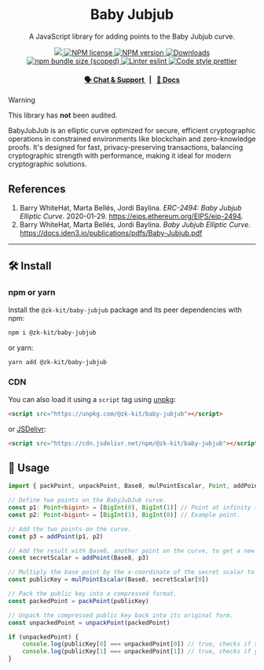 <p align="center">
    <h1 align="center">
        Baby Jubjub
    </h1>
    <p align="center">A JavaScript library for adding points to the Baby Jubjub curve.</p>
</p>

<p align="center">
    <a href="https://github.com/privacy-scaling-explorations/zk-kit">
        <img src="https://img.shields.io/badge/project-zk--kit-blue.svg?style=flat-square">
    </a>
    <a href="https://github.com/privacy-scaling-explorations/zk-kit/tree/main/packages/baby-jubjub/LICENSE">
        <img alt="NPM license" src="https://img.shields.io/npm/l/%40zk-kit%2Fbaby-jubjub?style=flat-square">
    </a>
    <a href="https://www.npmjs.com/package/@zk-kit/baby-jubjub">
        <img alt="NPM version" src="https://img.shields.io/npm/v/@zk-kit/baby-jubjub?style=flat-square" />
    </a>
    <a href="https://npmjs.org/package/@zk-kit/baby-jubjub">
        <img alt="Downloads" src="https://img.shields.io/npm/dm/@zk-kit/baby-jubjub.svg?style=flat-square" />
    </a>
    <a href="https://bundlephobia.com/package/@zk-kit/baby-jubjub">
        <img alt="npm bundle size (scoped)" src="https://img.shields.io/bundlephobia/minzip/@zk-kit/baby-jubjub" />
    </a>
    <a href="https://eslint.org/">
        <img alt="Linter eslint" src="https://img.shields.io/badge/linter-eslint-8080f2?style=flat-square&logo=eslint" />
    </a>
    <a href="https://prettier.io/">
        <img alt="Code style prettier" src="https://img.shields.io/badge/code%20style-prettier-f8bc45?style=flat-square&logo=prettier" />
    </a>
</p>

<div align="center">
    <h4>
        <a href="https://appliedzkp.org/discord">
            🗣️ Chat &amp; Support
        </a>
        <span>&nbsp;&nbsp;|&nbsp;&nbsp;</span>
        <a href="https://zkkit.pse.dev/modules/_zk_kit_baby_jubjub.html">
            📘 Docs
        </a>
    </h4>
</div>

> [!WARNING]  
> This library has **not** been audited.

BabyJubJub is an elliptic curve optimized for secure, efficient cryptographic operations in constrained environments like blockchain and zero-knowledge proofs. It's designed for fast, privacy-preserving transactions, balancing cryptographic strength with performance, making it ideal for modern cryptographic solutions.

## References

1. Barry WhiteHat, Marta Bellés, Jordi Baylina. _ERC-2494: Baby Jubjub Elliptic Curve_. 2020-01-29. https://eips.ethereum.org/EIPS/eip-2494.
2. Barry WhiteHat, Marta Bellés, Jordi Baylina. _Baby Jubjub Elliptic Curve_. https://docs.iden3.io/publications/pdfs/Baby-Jubjub.pdf

---

## 🛠 Install

### npm or yarn

Install the `@zk-kit/baby-jubjub` package and its peer dependencies with npm:

```bash
npm i @zk-kit/baby-jubjub
```

or yarn:

```bash
yarn add @zk-kit/baby-jubjub
```

### CDN

You can also load it using a `script` tag using [unpkg](https://unpkg.com/):

```html
<script src="https://unpkg.com/@zk-kit/baby-jubjub"></script>
```

or [JSDelivr](https://www.jsdelivr.com/):

```html
<script src="https://cdn.jsdelivr.net/npm/@zk-kit/baby-jubjub"></script>
```

## 📜 Usage

```typescript
import { packPoint, unpackPoint, Base8, mulPointEscalar, Point, addPoint } from "@zk-kit/baby-jubjub"

// Define two points on the BabyJubJub curve.
const p1: Point<bigint> = [BigInt(0), BigInt(1)] // Point at infinity (neutral element).
const p2: Point<bigint> = [BigInt(1), BigInt(0)] // Example point.

// Add the two points on the curve.
const p3 = addPoint(p1, p2)

// Add the result with Base8, another point on the curve, to get a new point.
const secretScalar = addPoint(Base8, p3)

// Multiply the base point by the x-coordinate of the secret scalar to get the public key.
const publicKey = mulPointEscalar(Base8, secretScalar[0])

// Pack the public key into a compressed format.
const packedPoint = packPoint(publicKey)

// Unpack the compressed public key back into its original form.
const unpackedPoint = unpackPoint(packedPoint)

if (unpackedPoint) {
    console.log(publicKey[0] === unpackedPoint[0]) // true, checks if x-coordinates match
    console.log(publicKey[1] === unpackedPoint[1]) // true, checks if y-coordinates match
}
```
